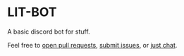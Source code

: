 # LIT-BOT

A basic discord bot for stuff.

Feel free to [open pull requests](https://github.com/SkyHawkB/basic-bot/pulls), [submit issues](https://github.com/SkyHawkB/basic-bot/issues), or [just chat](https://discord.gg/AqTDZEb).
